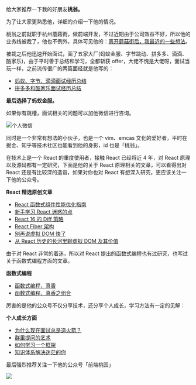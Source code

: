 给大家推荐一下我的好朋友**桃翁。**

为了让大家更熟悉他，详细的介绍一下他的情况。

桃翁之前就职于杭州蘑菇街，做前端开发，不过近期由于公司效益不好，所以他的业务线被裁了，他也不例外，具体可见他的：[离开蘑菇街后，我最近的一些想法](https://mp.weixin.qq.com/s/v8aSfpxPfuKSXS99jV5jaw)。

被裁之后他迅速开始面试，面了五家大厂(蚂蚁金服、字节跳动、拼多多、滴滴、酷家乐)，由于平时善于总结和学习，全都斩获 offer，大佬不愧是大佬呀，面试当玩一样，之前流传很广的两篇面经就是他写的：

- [蚂蚁、字节、滴滴面试经历总结](https://mp.weixin.qq.com/s/gIpwgL3TJpId955g2eSBRA)
- [拼多多和酷家乐面试经历总结](https://mp.weixin.qq.com/s/EG5HCgz_M1S2Xbky0lgDxg)

**最后选择了蚂蚁金服。**

如果你有跳槽，面试相关的问题可以加他微信进行咨询。

![个人微信](http://imgs.taoweng.site/2020-06-07-033514.jpg)

同时是一个非常有想法的小伙子，也是一个 vim、emcas 文化的爱好者，平时在掘金、知乎等技术社区也能看到他的身影，id 也是「桃翁」。

在技术上是一个 React 的重度使用者，接触 React 已经将近 4 年，对 React 原理以及源码都有一定研究，下面是他的关于 React 原理相关的文章，可以看得出对 React 还是有比较深的造诣，如果对你也对 React 有想深入研究，更应该关注一下他的公众号。

**React 精选原创文章**

- [React 函数式组件性能优化指南](https://mp.weixin.qq.com/s/mpL1MxLjBqSO49TRijeyeg)
- [新手学习 React 迷惑的点](https://mp.weixin.qq.com/s/6ZYCO9RKZ9uJOfOAVGE55A)
- [React 16 的 Diff 策略](https://mp.weixin.qq.com/s/_jAW4Z3VR-uW0AEnjHgAEw)
- [React Fiber 架构](https://mp.weixin.qq.com/s/dONYc-Y96baiXBXpwh1w3A)
- [别再说虚拟 DOM 快了](https://mp.weixin.qq.com/s/XR3-3MNCYY2pg6yVwVQohQ)
- [从 React 历史的长河里聊虚拟 DOM 及其价值](https://mp.weixin.qq.com/s/zCGQEpEGJYQWMMvZfyUYHg)

由于对 React 非常的着迷，所以对 React 提出的函数式编程也有过研究，也写过关于函数式编程方面的文章。

**函数式编程**

- [函数式编程，真香](https://mp.weixin.qq.com/s/8WZGX75DCpX0-K9U5BqFLg)
- [函数式编程，真香之组合](https://mp.weixin.qq.com/s/DLrqA8EIRUtcdcpQ75tKpw)

厉害的是他的公众号不仅分享技术，还分享个人成长，学习方法有一定的见解：

**个人成长方面**

- [为什么现在面试总是造火箭？](https://mp.weixin.qq.com/s/4RXN6DSzULH-tEIFUZXp4Q)
- [群里提问的艺术](https://mp.weixin.qq.com/s/V0MjCSvSVJA-rQNmxtXwGQ)
- [如何学习一个框架](https://mp.weixin.qq.com/s/5lBWL45vRVz2I6Yk-yVpnw)
- [知识体系解决迷茫的你](https://mp.weixin.qq.com/s/mlaQuR8LFjQb9Z4EOrSFRA)

最后强烈推荐关注一下他的公众号「前端桃园」

![](http://imgs.taoweng.site/2019-12-28-132938.jpg)

